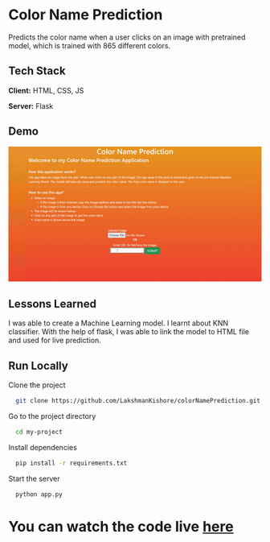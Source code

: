 
# Color Name Prediction

Predicts the color name when a user clicks
on an image with pretrained model,
which is trained with 865 different colors.

## Tech Stack

**Client:** HTML, CSS, JS

**Server:** Flask

  
## Demo

![](https://github.com/LakshmanKishore/colorNamePrediction/blob/main/static/colorNamePrediction.gif)

  
## Lessons Learned

I was able to create a Machine Learning model. 
I learnt about KNN classifier. With the help of flask,
I was able to link the model to HTML file and used for live prediction.
  
## Run Locally

Clone the project

```bash
  git clone https://github.com/LakshmanKishore/colorNamePrediction.git
```

Go to the project directory

```bash
  cd my-project
```

Install dependencies

```bash
  pip install -r requirements.txt
```

Start the server

```bash
  python app.py
```

# You can watch the code live [here](https://lakshman-colorname.herokuapp.com)
